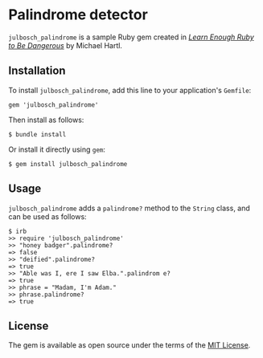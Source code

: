 # Palindrome detector

`julbosch_palindrome` is a sample Ruby gem created in [*Learn Enough Ruby to Be Dangerous*](https://www.learnenough.com/ruby-tutorial) by Michael Hartl.

## Installation

To install `julbosch_palindrome`, add this line to your application's `Gemfile`:

```
gem 'julbosch_palindrome'
```

Then install as follows:

```
$ bundle install
```

Or install it directly using `gem`:

```
$ gem install julbosch_palindrome
```

## Usage

`julbosch_palindrome` adds a `palindrome?` method to the `String` class, and can be used as follows:

```
$ irb
>> require 'julbosch_palindrome'
>> "honey badger".palindrome?
=> false
>> "deified".palindrome?
=> true
>> "Able was I, ere I saw Elba.".palindrom e?
=> true
>> phrase = "Madam, I'm Adam."
>> phrase.palindrome?
=> true
```

## License

The gem is available as open source under the terms of the [MIT License](https://opensource.org/licenses/MIT).